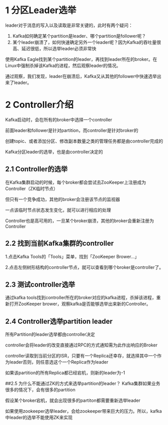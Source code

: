 # 1 分区Leader选举
leader对于消息的写入以及读取是非常关键的，此时有两个疑问：
1. Kafka如何确定某个partition是leader、哪个partition是follower呢？
2. 某个leader崩溃了，如何快速确定另外一个leader呢？因为Kafka的吞吐量很高、延迟很低，所以选举leader必须非常快

使用Kafka Eagle找到某个partition的leader，再找到leader所在的broker。在Linux中强制杀掉该Kafka的进程，然后观察leader的情况。

通过观察，我们发现，leader在崩溃后，Kafka又从其他的follower中快速选举出来了leader。

# 2 Controller介绍
Kafka启动时，会在所有的broker中选择一个controller

前面leader和follower是针对partition，而controller是针对broker的

创建topic、或者添加分区、修改副本数量之类的管理任务都是由controller完成的

Kafka分区leader的选举，也是由controller决定的

## 2.1  Controller的选举
在Kafka集群启动的时候，每个broker都会尝试去ZooKeeper上注册成为Controller（ZK临时节点）

但只有一个竞争成功，其他的broker会注册该节点的监视器

一点该临时节点状态发生变化，就可以进行相应的处理

Controller也是高可用的，一旦某个broker崩溃，其他的broker会重新注册为Controller

## 2.2  找到当前Kafka集群的controller
1.点击Kafka Tools的「Tools」菜单，找到「ZooKeeper Brower...」

2.点击左侧树形结构的controller节点，就可以查看到哪个broker是controller了。


## 2.3  测试controller选举
通过kafka tools找到controller所在的broker对应的kafka进程，杀掉该进程，重新打开ZooKeeper brower，观察kafka是否能够选举出来新的Controller。

## 2.4  Controller选举partition leader
所有Partition的leader选举都由controller决定

controller会将leader的改变直接通过RPC的方式通知需为此作出响应的Broker

controller读取到当前分区的ISR，只要有一个Replica还幸存，就选择其中一个作为leader否则，则任意选这个一个Replica作为leader

如果该partition的所有Replica都已经宕机，则新的leader为-1

##2.5 为什么不能通过ZK的方式来选举partition的leader？
Kafka集群如果业务很多的情况下，会有很多的partition

假设某个broker宕机，就会出现很多的partiton都需要重新选举leader

如果使用zookeeper选举leader，会给zookeeper带来巨大的压力。所以，kafka中leader的选举不能使用ZK来实现